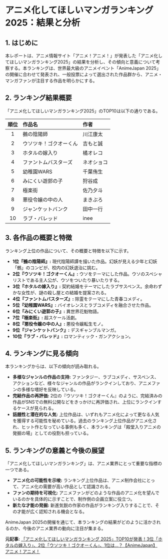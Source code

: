 # アニメ化してほしいマンガランキング2025：結果と分析

## 1. はじめに

本レポートは、アニメ情報サイト「アニメ！アニメ！」が発表した「アニメ化してほしいマンガランキング2025」の結果を分析し、その傾向と意義について考察する。本ランキングは、世界最大級のアニメイベント「AnimeJapan 2025」の開催に合わせて発表され、一般投票によって選出された作品群から、アニメ・マンガファンが注目する作品を明らかにする。

## 2. ランキング結果概要

「アニメ化してほしいマンガランキング2025」のTOP10は以下の通りである。

| 順位 | 作品名 | 作者 |
|:----:|:---------------------------|:---------------|
| 1 | 鵺の陰陽師 | 川江康太 |
| 2 | ウソツキ！ゴクオーくん | 吉もと誠 |
| 3 | ホタルの嫁入り | 橘オレコ |
| 4 | ファントムバスターズ | ネオショコ |
| 5 | 幼稚園WARS | 千葉侑生 |
| 6 | みにくい遊郭の子 | 狩谷成 |
| 7 | 極楽街 | 佐乃夕斗 |
| 8 | 悪役令嬢の中の人 | まきぶろ |
| 9 | ジャンケットバンク | 田中一行 |
| 10 | ラブ・バレッド | inee |

## 3. 各作品の概要と特徴

ランキング上位の作品について、その概要と特徴を以下に示す。

* **1位『鵺の陰陽師』:** 現代陰陽師譚を描いた作品。幻妖が見える少年と幻妖「鵺」のコンビが、校内の幻妖退治に挑む。
* **2位『ウソツキ！ゴクオーくん』:** ウソをテーマにした作品。ウソのスペシャリストである主人公が、ウソをついたり暴いたりする。
* **3位『ホタルの嫁入り』:** 契約結婚をテーマにしたラブサスペンス。余命わずかな女性が、謎の殺し屋との結婚を提案される。
* **4位『ファントムバスターズ』:** 除霊をテーマにした青春コメディ。
* **5位『幼稚園WARS』:** バイオレンスとラブコメディを融合させた作品。
* **6位『みにくい遊郭の子』:** 異世界花魁物語。
* **7位『極楽街』:** 超スケール活劇。
* **8位『悪役令嬢の中の人』:** 悪役令嬢転生モノ。
* **9位『ジャンケットバンク』:** デスギャンブルマンガ。
* **10位『ラブ・バレッド』:** ロマンティック・ガンアクション。

## 4. ランキングに見る傾向

本ランキングからは、以下の傾向が読み取れる。

* **多様なジャンルの作品の支持:** ファンタジー、ラブコメディ、サスペンス、アクションなど、様々なジャンルの作品がランクインしており、アニメファンの多様な嗜好を反映している。
* **完結作品の再評価:** 2位の『ウソツキ！ゴクオーくん』のように、完結済みの作品がSNSでの無料公開などをきっかけに再評価され、上位にランクインするケースが見られる。
* **話題性と潜在的な人気:** 上位作品は、いずれもアニメ化によって更なる人気を獲得する可能性を秘めている。過去のランキング上位作品がアニメ化され、ヒット作となっている事例も多く、本ランキングは「殿堂入りアニメの発掘の場」としての役割も担っている。

## 5. ランキングの意義と今後の展望

「アニメ化してほしいマンガランキング」は、アニメ業界にとって重要な指標の一つである。

* **アニメ化の可能性を示唆:** ランキング上位作品は、アニメ制作会社にとって、アニメ化の需要が高い作品として認識される。
* **ファンの期待を可視化:** アニメファンがどのような作品のアニメ化を望んでいるのかを具体的に示すことで、制作側の企画立案に役立つ。
* **新たな才能の発掘:** 新進気鋭の作家の作品がランキング入りすることで、その才能が広く認知される機会となる。

AnimeJapan 2025の開催を通じて、本ランキングの結果がどのように活かされるのか、今後のアニメ業界の動向に注目が集まる。


**元記事:** [「アニメ化してほしいマンガランキング 2025」TOP10が発表！3位「ホタルの嫁入り」、2位「ウソツキ！ゴクオーくん」、1位は…？【AnimeJapan】 アニメ！アニメ！](https://animeanime.jp/article/2025/03/13/89816.html)